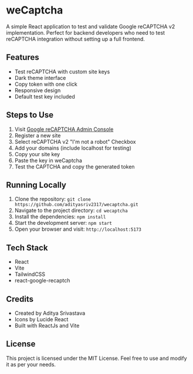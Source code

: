 # weCaptcha

A simple React application to test and validate Google reCAPTCHA v2 implementation. Perfect for backend developers who need to test reCAPTCHA integration without setting up a full frontend.

## Features

- Test reCAPTCHA with custom site keys
- Dark theme interface
- Copy token with one click
- Responsive design
- Default test key included

## Steps to Use

1. Visit [Google reCAPTCHA Admin Console](https://www.google.com/recaptcha/admin)
2. Register a new site
3. Select reCAPTCHA v2 "I'm not a robot" Checkbox
4. Add your domains (include localhost for testing)
5. Copy your site key
6. Paste the key in weCaptcha
7. Test the CAPTCHA and copy the generated token

## Running Locally

1. Clone the repository:
```git clone https://github.com/adityasriv2317/wecaptcha.git```
2. Navigate to the project directory:
```cd wecaptcha```
3. Install the dependencies:
```npm install```
4. Start the development server:
```npm start```
5. Open your browser and visit: ```http://localhost:5173```

## Tech Stack

- React
- Vite
- TailwindCSS
- react-google-recaptch

## Credits

- Created by Aditya Srivastava
- Icons by Lucide React
- Built with ReactJs and Vite

## License

This project is licensed under the MIT License. Feel free to use and modify it as per your needs.
